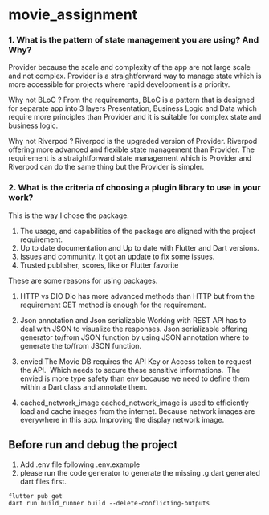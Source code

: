 # movie_assignment

### 1. What is the pattern of state management you are using? And Why?

Provider because the scale and complexity of the app are not large scale and not complex. Provider is a straightforward way to manage state which is more accessible for projects where rapid development is a priority.

Why not BLoC ?
From the requirements, BLoC is a pattern that is designed for separate app into 3 layers Presentation, Business Logic and Data which require more principles than Provider and it is suitable for complex state and business logic.

Why not Riverpod ?
Riverpod is the upgraded version of Provider. Riverpod offering more advanced and flexible state management than Provider. The requirement is a straightforward state management which is Provider and Riverpod can do the same thing but the Provider is simpler.
 
### 2. What is the criteria of choosing a plugin library to use in your work?

This is the way I chose the package.
1. The usage, and capabilities of the package are aligned with the project requirement. 
2. Up to date documentation and Up to date with Flutter and Dart versions.
3. Issues and community. It got an update to fix some issues.
4. Trusted publisher, scores, like or Flutter favorite  

These are some reasons for using packages.
1. HTTP vs DIO
Dio has more advanced methods than HTTP but from the requirement GET method is enough for the requirement.

2. Json annotation and Json serializable
Working with REST API has to deal with JSON to visualize the responses. Json serializable offering generator to/from JSON function by using JSON annotation where to generate the to/from JSON function.

3. envied
The Movie DB requires the API Key or Access token to request the API.  Which needs to secure these sensitive informations.  The envied is more type safety than env because we need to define them within a Dart class and annotate them.

4. cached_network_image
cached_network_image is used to efficiently load and cache images from the internet. Because network images are everywhere in this app. Improving the display network image. 


## Before run and debug the project 
1. Add .env file following .env.example
2. please run the code generator to generate the missing .g.dart generated dart files first.

```
flutter pub get
dart run build_runner build --delete-conflicting-outputs
```
